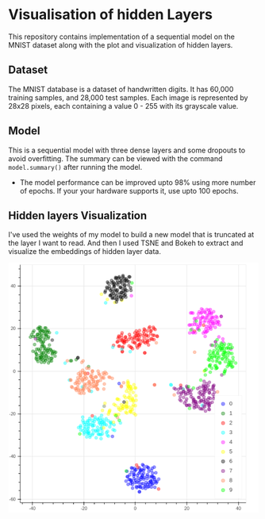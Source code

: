 # Visualisation of hidden Layers 

This repository contains implementation of a sequential model on the MNIST dataset along with the plot and visualization of hidden layers.

## Dataset

The MNIST database is a dataset of handwritten digits. It has 60,000 training samples, and 28,000 test samples. Each image is represented by 28x28 pixels, each containing a value 0 - 255 with its grayscale value.

## Model
This is a sequential model with three dense layers and some dropouts to avoid overfitting.
The summary can be viewed with the command `model.summary()` after running the model.
+ The model performance can be improved upto 98% using more number of epochs. If your your hardware supports it, use upto 100 epochs.


## Hidden layers Visualization
I've used the weights of my model to build a new model that is truncated at the layer I want to read. And then I used TSNE and Bokeh to extract and visualize the embeddings of hidden layer data.

![](https://github.com/chichilicious/Digit-Recognizer/blob/master/bokeh_plot.png)



